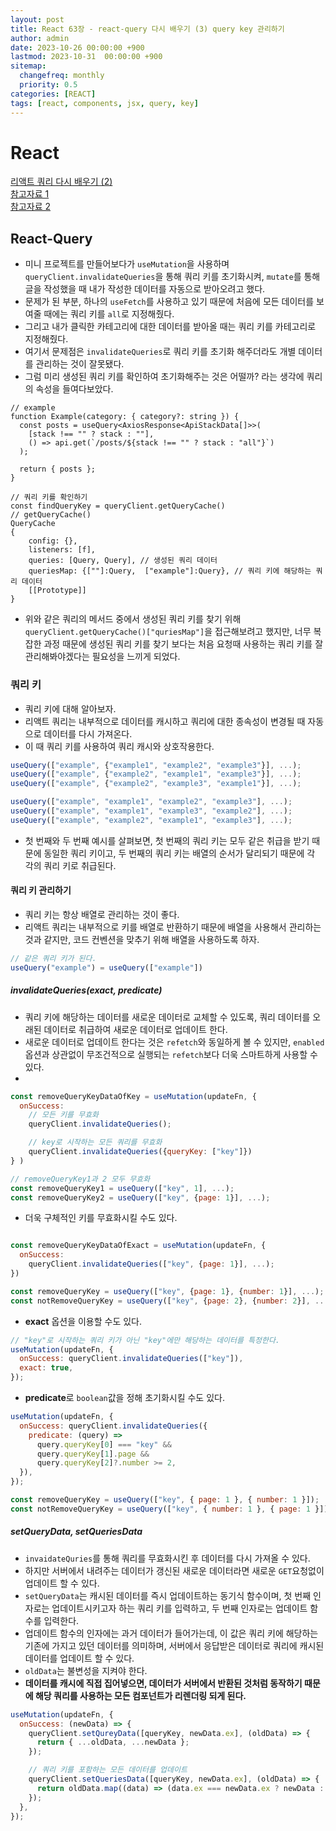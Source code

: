 ```yaml
---
layout: post
title: React 63장 - react-query 다시 배우기 (3) query key 관리하기
author: admin
date: 2023-10-26 00:00:00 +900
lastmod: 2023-10-31  00:00:00 +900
sitemap:
  changefreq: monthly
  priority: 0.5
categories: [REACT]
tags: [react, components, jsx, query, key]
---
```


# React

[리액트 쿼리 다시 배우기 (2)](<https://choigirang.github.io/posts/02-React-Query-%EB%8B%A4%EC%8B%9C%EB%B0%B0%EC%9A%B0%EA%B8%B0(2)/>)</br>
[참고자료 1](https://maxkim-j.github.io/posts/react-query-preview/)</br>
[참고자료 2](<https://heycoding.tistory.com/128#3.%20invalidateQueries()%EB%A7%90%EA%B3%A0%20setQueryData()%20%EC%82%AC%EC%9A%A9%ED%95%98%EA%B8%B0>)</br>

## React-Query

- 미니 프로젝트를 만들어보다가 `useMutation`을 사용하며 `queryClient.invalidateQueries`을 통해 쿼리 키를 초기화시켜, `mutate`를 통해 글을 작성했을 때 내가 작성한 데이터를 자동으로 받아오려고 했다.
- 문제가 된 부분, 하나의 `useFetch`를 사용하고 있기 때문에 처음에 모든 데이터를 보여줄 때에는 쿼리 키를 `all`로 지정해줬다.
- 그리고 내가 클릭한 카테고리에 대한 데이터를 받아올 때는 쿼리 키를 카테고리로 지정해줬다.
- 여기서 문제점은 `invalidateQueries`로 쿼리 키를 초기화 해주더라도 개별 데이터를 관리하는 것이 잘못됐다.
- 그럼 미리 생성된 쿼리 키를 확인하여 초기화해주는 것은 어떨까? 라는 생각에 쿼리의 속성을 들여다보았다.

```tsx
// example
function Example(category: { category?: string }) {
  const posts = useQuery<AxiosResponse<ApiStackData[]>>(
    [stack !== "" ? stack : ""],
    () => api.get(`/posts/${stack !== "" ? stack : "all"}`)
  );

  return { posts };
}

// 쿼리 키를 확인하기
const findQueryKey = queryClient.getQueryCache()
// getQueryCache()
QueryCache
{
    config: {},
    listeners: [f],
    queries: [Query, Query], // 생성된 쿼리 데이터
    queriesMap: {[""]:Query,  ["example"]:Query}, // 쿼리 키에 해당하는 쿼리 데이터
    [[Prototype]]
}
```

- 위와 같은 쿼리의 메서드 중에서 생성된 쿼리 키를 찾기 위해 `queryClient.getQueryCache()["quriesMap"]`을 접근해보려고 했지만, 너무 복잡한 과정 때문에 생성된 쿼리 키를 찾기 보다는 처음 요청때 사용하는 쿼리 키를 잘 관리해봐야겠다는 필요성을 느끼게 되었다.

### 쿼리 키

- 쿼리 키에 대해 알아보자.
- 리액트 쿼리는 내부적으로 데이터를 캐시하고 쿼리에 대한 종속성이 변경될 때 자동으로 데이터를 다시 가져온다.
- 이 때 쿼리 키를 사용하여 쿼리 캐시와 상호작용한다.

```jsx
useQuery(["example", {"example1", "example2", "example3"}], ...);
useQuery(["example", {"example2", "example1", "example3"}], ...);
useQuery(["example", {"example2", "example3", "example1"}], ...);
```

```jsx
useQuery(["example", "example1", "example2", "example3"], ...);
useQuery(["example", "example1", "example3", "example2"], ...);
useQuery(["example", "example2", "example1", "example3"], ...);
```

- 첫 번째와 두 번째 예시를 살펴보면, 첫 번째의 쿼리 키는 모두 같은 취급을 받기 때문에 동일한 쿼리 키이고, 두 번째의 쿼리 키는 배열의 순서가 달리되기 때문에 각 각의 쿼리 키로 취급된다.

#### 쿼리 키 관리하기

- 쿼리 키는 항상 배열로 관리하는 것이 좋다.
- 리액트 쿼리는 내부적으로 키를 배열로 반환하기 때문에 배열을 사용해서 관리하는 것과 같지만, 코드 컨벤션을 맞추기 위해 배열을 사용하도록 하자.

```jsx
// 같은 쿼리 키가 된다.
useQuery("example") = useQuery(["example"])
```

##### invalidateQueries(exact, predicate)

- 쿼리 키에 해당하는 데이터를 새로운 데이터로 교체할 수 있도록, 쿼리 데이터를 오래된 데이터로 취급하여 새로운 데이터로 업데이트 한다.
- 새로운 데이터로 업데이트 한다는 것은 `refetch`와 동일하게 볼 수 있지만, `enabled` 옵션과 상관없이 무조건적으로 실행되는 `refetch`보다 더욱 스마트하게 사용할 수 있다.
-

```jsx
const removeQueryKeyDataOfKey = useMutation(updateFn, {
  onSuccess:
    // 모든 키를 무효화
    queryClient.invalidateQueries();

    // key로 시작하는 모든 쿼리를 무효화
    queryClient.invalidateQueries({queryKey: ["key"]})
} )

// removeQueryKey1과 2 모두 무효화
const removeQueryKey1 = useQuery(["key", 1], ...);
const removeQueryKey2 = useQuery(["key", {page: 1}], ...);
```

- 더욱 구체적인 키를 무효화시킬 수도 있다.

```jsx

const removeQueryKeyDataOfExact = useMutation(updateFn, {
  onSuccess:
    queryClient.invalidateQueries(["key", {page: 1}], ...);
})

const removeQueryKey = useQuery(["key", {page: 1}, {number: 1}], ...);
const notRemoveQueryKey = useQuery(["key", {page: 2}, {number: 2}], ...)
```

- **exact** 옵션을 이용할 수도 있다.

```jsx
// "key"로 시작하는 쿼리 키가 아닌 "key"에만 해당하는 데이터를 특정한다.
useMutation(updateFn, {
  onSuccess: queryClient.invalidateQueries(["key"]),
  exact: true,
});
```

- **predicate**로 `boolean`값을 정해 초기화시킬 수도 있다.

```jsx
useMutation(updateFn, {
  onSuccess: queryClient.invalidateQueries({
    predicate: (query) =>
      query.queryKey[0] === "key" &&
      query.queryKey[1].page &&
      query.queryKey[2]?.number >= 2,
  }),
});

const removeQueryKey = useQuery(["key", { page: 1 }, { number: 1 }]);
const notRemoveQueryKey = useQuery(["key", { number: 1 }, { page: 1 }]);
```

##### setQueryData, setQueriesData

- `invaidateQuries`를 통해 쿼리를 무효화시킨 후 데이터를 다시 가져올 수 있다.
- 하지만 서버에서 내려주는 데이터가 갱신된 새로운 데이터라면 새로운 `GET`요청없이 업데이트 할 수 있다.
- `setQueryData`는 캐시된 데이터를 즉시 업데이트하는 동기식 함수이며, 첫 번째 인자로는 업데이트시키고자 하는 쿼리 키를 입력하고, 두 번째 인자로는 업데이트 함수를 입력한다.
- 업데이트 함수의 인자에는 과거 데이터가 들어가는데, 이 값은 쿼리 키에 해당하는 기존에 가지고 있던 데이터를 의미하며, 서버에서 응답받은 데이터로 쿼리에 캐시된 데이터를 업데이트 할 수 있다.
- `oldData`는 불변성을 지켜야 한다.
- **데이터를 캐시에 직접 집어넣으면, 데이터가 서버에서 반환된 것처럼 동작하기 때문에 해당 쿼리를 사용하는 모든 컴포넌트가 리렌더링 되게 된다.**

```jsx
useMutation(updateFn, {
  onSuccess: (newData) => {
    queryClient.setQureyData([queryKey, newData.ex], (oldData) => {
      return { ...oldData, ...newData };
    });

    // 쿼리 키를 포함하는 모든 데이터를 업데이트
    queryClient.setQueriesData([queryKey, newData.ex], (oldData) => {
      return oldData.map((data) => (data.ex === newData.ex ? newData : data));
    });
  },
});
```
